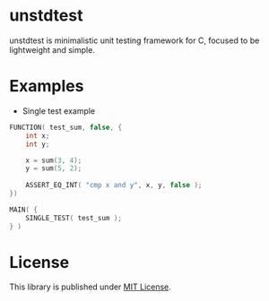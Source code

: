 # unstdtest

unstdtest is minimalistic unit testing framework for C, focused to be lightweight and simple.

# Examples

- Single test example

```c
FUNCTION( test_sum, false, {
	int x;
	int y;

	x = sum(3, 4);
	y = sum(5, 2);
	
	ASSERT_EQ_INT( "cmp x and y", x, y, false );
})

MAIN( {
	SINGLE_TEST( test_sum );
} )
```

# License

This library is published under [MIT License](./LICENSE).
